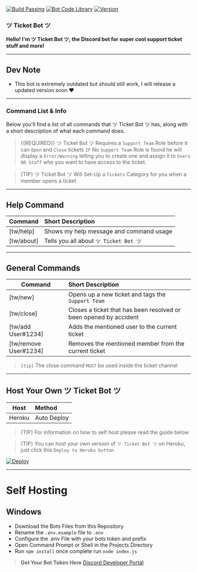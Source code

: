 [![Build Passing](https://img.shields.io/badge/Build-Passing%20-brightgreen.svg?style=flat)](https://ticket-bot.webnode.com/) [![Bot Code Library](https://img.shields.io/badge/Library-discord.js-orange.svg)](https://discord.js.org/#/) [![Version](https://img.shields.io/badge/Version-1.0.2-blue.svg)](https://ticket-bot.webnode.com/)

### ツ Ticket Bot ツ 

**Hello! I'm ツ Ticket Bot ツ, the Discord bot for super cool support ticket stuff and more!** 

---

## Dev Note
* This bot is extremely outdated but should still work, I will release a updated version soon ❤️

---

### Command List & Info

Below you'll find a list of all commands that ツ Ticket Bot ツ has, along with a short description of what each command does.

> {{REQUIRED}} ツ Ticket Bot ツ Requires a `Support Team` Role before it can `Open` and `Close` tickets `IF` No `Support Team` Role is found he will display a `Error/Warning` telling you to create one and assign it to `Users OR Staff` who you want to have access to the ticket.

> {TIP} ツ Ticket Bot ツ Will Set-Up a `Tickets` Category for you when a member opens a ticket

---

## Help Command

| Command           | Short Description      |
| ----------------- |:---------------------- |
| [tw/help]  | Shows my help message and command usage |
| [tw/about] | Tells you all about `ツ Ticket Bot ツ`  |

---

## General Commands

| Command | Short Description |
| ------- |:----------------- |
| [tw/new] | Opens up a new ticket and tags the `Support Team` |
| [tw/close] | Closes a ticket that has been resolved or been opened by accident |
| [tw/add User#1234] | Adds the mentioned user to the current ticket |
| [tw/remove User#1234] | Removes the mentioned member from the current ticket |

> `{tip}` The close command `MUST` be used inside the ticket channel

---

## Host Your Own ツ Ticket Bot ツ

| Host | Method |
| ------- |:----------------- |
| Heroku | Auto Deploy |

> {TIP} For information on how to self host please read the guide below

> {TIP} You can host your own version of `ツ Ticket Bot ツ` on Heroku, just click this `Deploy to Heroku button`

<a href="https://heroku.com/deploy?template= https://github.com/TheRealToxicDev/The-Watchers-Ticket-Bot">
  <img src="https://www.herokucdn.com/deploy/button.svg" alt="Deploy">
</a>

---

# Self Hosting
## Windows
* Download the Bots Files from this Repository
* Rename the `.env.example` file to `.env`
* Configure the .env File with your bots token and prefix
* Open Command Prompt or Shell in the Projects Directory
* Run `npm install` once complete run `node index.js`

> **Get Your Bot Token Here** [Discord Developer Portal](https://discordapp.com/developers/applications)
